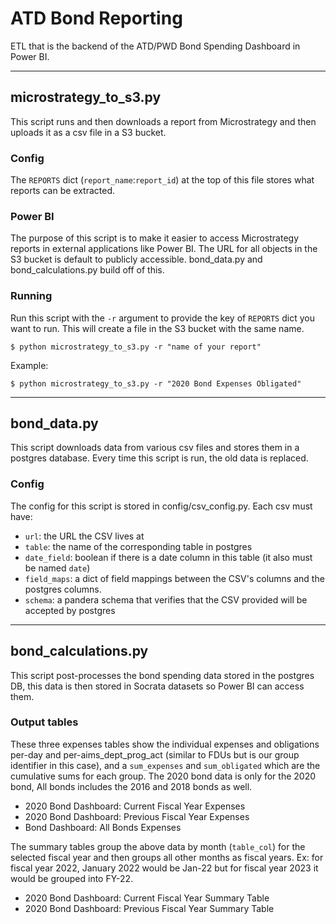# ATD Bond Reporting

ETL that is the backend of the ATD/PWD Bond Spending Dashboard in Power BI. 

***

## microstrategy_to_s3.py

This script runs and then downloads a report from Microstrategy and then uploads it as a csv file in a S3 bucket. 

### Config

The `REPORTS` dict (`report_name`:`report_id`) at the top of this file stores what reports can be extracted. 

### Power BI

The purpose of this script is to make it easier to access Microstrategy reports in external applications like Power BI. The URL for all objects in the S3 bucket is default to publicly accessible. bond_data.py and bond_calculations.py build off of this. 

### Running

Run this script with the `-r` argument to provide the key of `REPORTS` dict you want to run. This will create a file in the S3 bucket with the same name.

```
$ python microstrategy_to_s3.py -r "name of your report"
```

Example:

```
$ python microstrategy_to_s3.py -r "2020 Bond Expenses Obligated"
```

***

## bond_data.py

This script downloads data from various csv files and stores them in a postgres database. Every time this script is run, the old data is replaced. 

### Config

The config for this script is stored in config/csv_config.py. Each csv must have: 

- `url`: the URL the CSV lives at
- `table`: the name of the corresponding table in postgres
- `date_field`: boolean if there is a date column in this table (it also must be named `date`)
- `field_maps`: a dict of field mappings between the CSV's columns and the postgres columns.
- `schema`: a pandera schema that verifies that the CSV provided will be accepted by postgres

***

## bond_calculations.py

This script post-processes the bond spending data stored in the postgres DB, this data is then stored in Socrata datasets so Power BI can access them.

### Output tables

These three expenses tables show the individual expenses and obligations per-day and per-aims_dept_prog_act (similar to FDUs but is our group identifier in this case), and a `sum_expenses` and `sum_obligated` which are the cumulative sums for each group. The 2020 bond data is only for the 2020 bond, All bonds includes the 2016 and 2018 bonds as well.

- 2020 Bond Dashboard: Current Fiscal Year Expenses
- 2020 Bond Dashboard: Previous Fiscal Year Expenses
- Bond Dashboard: All Bonds Expenses

The summary tables group the above data by month (`table_col`) for the selected fiscal year and then groups all other months as fiscal years. Ex: for fiscal year 2022, January 2022 would be Jan-22 but for fiscal year 2023 it would be grouped into FY-22. 

- 2020 Bond Dashboard: Current Fiscal Year Summary Table
- 2020 Bond Dashboard: Previous Fiscal Year Summary Table






